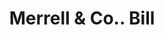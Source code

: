 ---
doi: 10.7916/D8VM5QDZ
date_other: '1890'
date_other_textual: 1890-1899
form: printed ephemera
genre:
- Invoices
name:
- Merrell & Co.
object_in_context_url: https://biggert.cul.columbia.edu/items/view/ave_biggert_01334
subject_hierarchical_geographic:
- Toledo, Ohio, United States
subject_name:
- Merrell & Co.
title: Merrell & Co.. Bill
sort_title: Merrell & Co.. Bill
call_number: ave_biggert_01334
coordinates:
- 41.66555555555556,-83.57527777777777
pid: ave_biggert_01334
identifiers: ave_biggert_01334
thumbnail: https://derivativo-2.library.columbia.edu/iiif/2/ldpd:343307/full/!256,256/0/native.jpg
permalink: "/biggert/ave_biggert_01334/"
layout: iiif-image-page
---